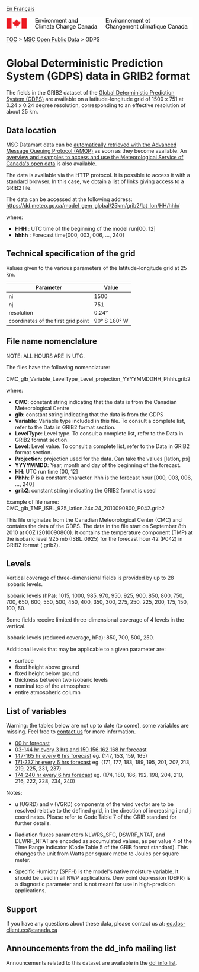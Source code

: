 [En Français](readme_gdps-datamart_fr.md)

![ECCC logo](../../img_eccc-logo.png)

[TOC](../../readme_en.md) > [MSC Open Public Data](../readme_en.md) > GDPS

# Global Deterministic Prediction System (GDPS) data in GRIB2 format

The fields in the GRIB2 dataset of the [Global Deterministic Prediction System (GDPS)](readme_gdps_en.md) are available on a latitude-longitude grid of 1500 x 751 at 0.24 x 0.24 degree resolution, corresponding to an effective resolution of about 25 km.

## Data location

MSC Datamart data can be [automatically retrieved with the Advanced Message Queuing Protocol (AMQP)](.../../msc-datamart/amqp_en.md) as soon as they become available. An [overview and examples to access and use the Meteorological Service of Canada's open data](.../../usage/readme_en.md) is also available.


The data is available via the HTTP protocol. It is possible to access it with a standard browser. In this case, we obtain a list of links giving access to a GRIB2 file.

The data can be accessed at the following address:
https://dd.meteo.gc.ca/model_gem_global/25km/grib2/lat_lon/HH/hhh/

where:

* __HHH__ : UTC time of the beginning of the model run[00, 12]
* __hhhh__ : Forecast time[000, 003, 006, ..., 240]

## Technical specification of the grid

Values given to the various parameters of the latitude-longitude grid at 25 km.

| Parameter | Value |
| ------ | ------ |
| ni | 1500 |
| nj | 751 | 
| resolution | 0.24° |
| coordinates of the first grid point | 90° S  180° W | 


## File name nomenclature 

NOTE: ALL HOURS ARE IN UTC.

The files have the following nomenclature:

CMC_glb_Variable_LevelType_Level_projection_YYYYMMDDHH_Phhh.grib2

where:

* __CMC__: constant string indicating that the data is from the Canadian Meteorological Centre
* __glb__: constant string indicating that the data is from the GDPS
* __Variable__: Variable type included in this file. To consult a complete list, refer to the Data in GRIB2 format section.
* __LevelType__: Level type. To consult a complete list, refer to the Data in GRIB2 format section.
* __Level__: Level value. To consult a complete list, refer to the Data in GRIB2 format section.
* __Projection__: projection used for the data. Can take the values [latlon, ps]
* __YYYYMMDD__: Year, month and day of the beginning of the forecast.
* __HH__: UTC run time [00, 12]
* __Phhh__: P is a constant character. hhh is the forecast hour [000, 003, 006, ..., 240]
* __grib2__: constant string indicating the GRIB2 format is used

Example of file name:
CMC_glb_TMP_ISBL_925_latlon.24x.24_2010090800_P042.grib2

This file originates from the Canadian Meteorological Center (CMC) and contains the data of the GDPS. The data in the file start on September 8th 2010 at 00Z (2010090800). It contains the temperature component (TMP) at the isobaric level 925 mb (ISBL_0925) for the forecast hour 42 (P042) in GRIB2 format (.grib2).


## Levels

Vertical coverage of three-dimensional fields is provided by up to 28 isobaric levels.

Isobaric levels (hPa): 1015, 1000, 985, 970, 950, 925, 900, 850, 800, 750, 700, 650, 600, 550, 500, 450, 400, 350, 300, 275, 250, 225, 200, 175, 150, 100, 50.

Some fields receive limited three-dimensional coverage of 4 levels in the vertical.

Isobaric levels (reduced coverage, hPa): 850, 700, 500, 250.

Additional levels that may be applicable to a given parameter are:

* surface
* fixed height above ground
* fixed height below ground
* thickness between two isobaric levels
* nominal top of the atmosphere
* entire atmospheric column

## List of variables

Warning: the tables below are not up to date (to come), some variables are missing. Feel free to [contact us](mailto:ec.dps-client.ec@canada.ca) for more information.


* [00 hr forecast](https://weather.gc.ca/grib/GLB_HR/GLB_latlonp24xp24_P000_deterministic_e.html)
* [03-144 hr every 3 hrs and 150 156 162 168 hr forecast](https://weather.gc.ca/grib/GLB_HR/GLB_latlonp24xp24_P003144_03_and_P150168_06_deterministic_e.html)
* [147-165 hr every 6 hrs forecast](https://weather.gc.ca/grib/GLB_HR/GLB_latlonp24xp24_P147165_06_deterministic_e.html) eg. (147, 153, 159, 165)
* [171-237 hr every 6 hrs forecast](https://weather.gc.ca/grib/GLB_HR/GLB_latlonp24xp24_P171237_06_deterministic_e.html) eg. (171, 177, 183, 189, 195, 201, 207, 213, 219, 225, 231, 237)
* [174-240 hr every 6 hrs forecast](https://weather.gc.ca/grib/GLB_HR/GLB_latlonp24xp24_P174240_06_deterministic_e.html) eg. (174, 180, 186, 192, 198, 204, 210, 216, 222, 228, 234, 240)

Notes:

* u (UGRD) and v (VGRD) components of the wind vector are to be resolved relative to the defined grid, in the direction of increasing i and j coordinates. Please refer to Code Table 7 of the GRIB standard for further details.
    
* Radiation fluxes parameters NLWRS_SFC, DSWRF_NTAT, and DLWRF_NTAT are encoded as accumulated values, as per value 4 of the Time Range Indicator (Code Table 5 of the GRIB format standard). This changes the unit from Watts per square metre to Joules per square meter.
    
* Specific Humidity (SPFH) is the model's native moisture variable. It should be used in all NWP applications. Dew point depression (DEPR) is a diagnostic parameter and is not meant for use in high-precision applications.


## Support

If you have any questions about these data, please contact us at: ec.dps-client.ec@canada.ca


## Announcements from the dd_info mailing list 

Announcements related to this dataset are available in the [dd_info list](https://lists.ec.gc.ca/cgi-bin/mailman/listinfo/dd_info).

